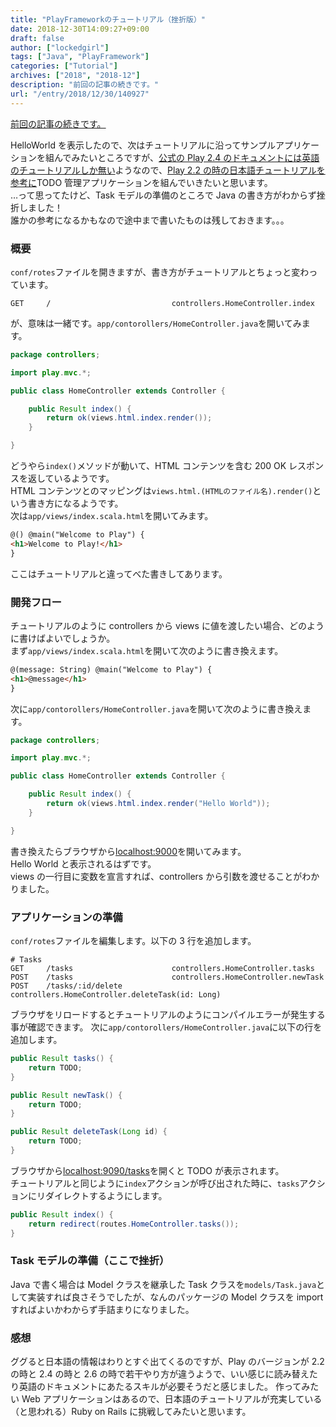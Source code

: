 ```yaml
---
title: "PlayFrameworkのチュートリアル（挫折版）"
date: 2018-12-30T14:09:27+09:00
draft: false
author: ["lockedgirl"]
tags: ["Java", "PlayFramework"]
categories: ["Tutorial"]
archives: ["2018", "2018-12"]
description: "前回の記事の続きです。"
url: "/entry/2018/12/30/140927"
---
```


[前回の記事の続きです。](/entry/2018/12/27/231122)

HelloWorld を表示したので、次はチュートリアルに沿ってサンプルアプリケーションを組んでみたいところですが、[公式の Play 2.4 のドキュメントには英語のチュートリアルしか無い](https://www.playframework.com/documentation/ja/2.4.x/Tutorials)ようなので、[Play 2.2 の時の日本語チュートリアルを参考に](https://www.playframework.com/documentation/ja/2.2.x/ScalaTodoList)TODO 管理アプリケーションを組んでいきたいと思います。  
…って思ってたけど、Task モデルの準備のところで Java の書き方がわからず挫折しました！  
誰かの参考になるかもなので途中まで書いたものは残しておきます。。。

### 概要

`conf/rotes`ファイルを開きますが、書き方がチュートリアルとちょっと変わっています。

```text
GET     /                           controllers.HomeController.index
```

が、意味は一緒です。`app/contorollers/HomeController.java`を開いてみます。

```java
package controllers;

import play.mvc.*;

public class HomeController extends Controller {

    public Result index() {
        return ok(views.html.index.render());
    }

}
```

どうやら`index()`メソッドが動いて、HTML コンテンツを含む 200 OK レスポンスを返しているようです。  
HTML コンテンツとのマッピングは`views.html.(HTMLのファイル名).render()`という書き方になるようです。  
次は`app/views/index.scala.html`を開いてみます。

```html
@() @main("Welcome to Play") {
<h1>Welcome to Play!</h1>
}
```

ここはチュートリアルと違ってべた書きしてあります。

### 開発フロー

チュートリアルのように controllers から views に値を渡したい場合、どのように書けばよいでしょうか。  
まず`app/views/index.scala.html`を開いて次のように書き換えます。

```html
@(message: String) @main("Welcome to Play") {
<h1>@message</h1>
}
```

次に`app/contorollers/HomeController.java`を開いて次のように書き換えます。

```java
package controllers;

import play.mvc.*;

public class HomeController extends Controller {

    public Result index() {
        return ok(views.html.index.render("Hello World"));
    }

}
```

書き換えたらブラウザから[localhost:9000](http://localhost:9000/)を開いてみます。  
Hello World と表示されるはずです。  
views の一行目に変数を宣言すれば、controllers から引数を渡せることがわかりました。

### アプリケーションの準備

`conf/rotes`ファイルを編集します。以下の 3 行を追加します。

```text
# Tasks
GET     /tasks                      controllers.HomeController.tasks
POST    /tasks                      controllers.HomeController.newTask
POST    /tasks/:id/delete           controllers.HomeController.deleteTask(id: Long)
```

ブラウザをリロードするとチュートリアルのようにコンパイルエラーが発生する事が確認できます。
次に`app/contorollers/HomeController.java`に以下の行を追加します。

```java
public Result tasks() {
    return TODO;
}

public Result newTask() {
    return TODO;
}

public Result deleteTask(Long id) {
    return TODO;
}
```

ブラウザから[localhost:9090/tasks](http://localhost:9000/tasks)を開くと TODO が表示されます。  
チュートリアルと同じように`index`アクションが呼び出された時に、`tasks`アクションにリダイレクトするようにします。

```java
public Result index() {
    return redirect(routes.HomeController.tasks());
}
```

### Task モデルの準備（ここで挫折）

Java で書く場合は Model クラスを継承した Task クラスを`models/Task.java`として実装すれば良さそうでしたが、なんのパッケージの Model クラスを import すればよいかわからず手詰まりになりました。

### 感想

ググると日本語の情報はわりとすぐ出てくるのですが、Play のバージョンが 2.2 の時と 2.4 の時と 2.6 の時で若干やり方が違うようで、いい感じに読み替えたり英語のドキュメントにあたるスキルが必要そうだと感じました。
作ってみたい Web アプリケーションはあるので、日本語のチュートリアルが充実している（と思われる）Ruby on Rails に挑戦してみたいと思います。
